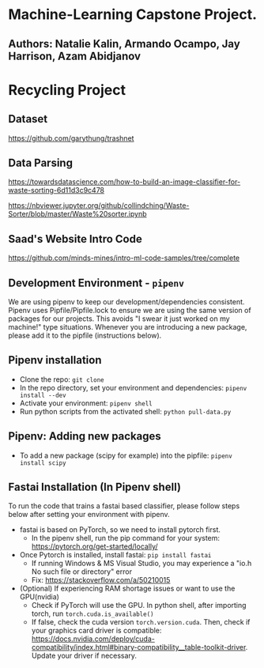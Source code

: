 # Machine-Learning Capstone Project.

## Authors: Natalie Kalin, Armando Ocampo, Jay Harrison, Azam Abidjanov

# Recycling Project

## Dataset
https://github.com/garythung/trashnet

## Data Parsing
https://towardsdatascience.com/how-to-build-an-image-classifier-for-waste-sorting-6d11d3c9c478

https://nbviewer.jupyter.org/github/collindching/Waste-Sorter/blob/master/Waste%20sorter.ipynb

## Saad's Website Intro Code

https://github.com/minds-mines/intro-ml-code-samples/tree/complete

## Development Environment - `pipenv`
We are using pipenv to keep our development/dependencies consistent.
Pipenv uses Pipfile/Pipfile.lock to ensure we are using the same version
of packages for our projects. This avoids "I swear it just worked on my machine!" type situations.
Whenever you are introducing a new package, please add it to the pipfile (instructions below).

## Pipenv installation
+ Clone the repo: `git clone`
+ In the repo directory, set your environment and dependencies: `pipenv install --dev`
+ Activate your environment: `pipenv shell`
+ Run python scripts from the activated shell: `python pull-data.py`

## Pipenv: Adding new packages
+ To add a new package (scipy for example) into the pipfile: `pipenv install scipy`

## Fastai Installation (In Pipenv shell)
To run the code that trains a fastai based classifier, please follow steps below after setting your environment with pipenv.
+ fastai is based on PyTorch, so we need to install pytorch first.
  + In the pipenv shell, run the pip command for your system: https://pytorch.org/get-started/locally/
+ Once Pytorch is installed, install fastai: `pip install fastai`
  + If running Windows & MS Visual Studio, you may experience a "io.h No such file or directory" error
  + Fix: https://stackoverflow.com/a/50210015
+ (Optional) If experiencing RAM shortage issues or want to use the GPU(nvidia)
  + Check if PyTorch will use the GPU. In python shell, after importing torch, run `torch.cuda.is_available()`
  + If false, check the cuda version `torch.version.cuda`. Then, check if your graphics card driver is compatible: https://docs.nvidia.com/deploy/cuda-compatibility/index.html#binary-compatibility__table-toolkit-driver. Update your driver if necessary.  
